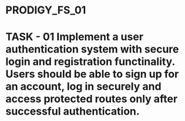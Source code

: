 # PRODIGY_FS_01



# TASK - 01 Implement a user authentication system with secure login and registration functinality. Users should be able to sign up for an account, log in securely and access protected routes only after successful authentication.
